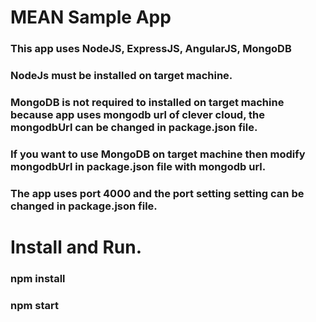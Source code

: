# MEAN Sample App
### This app uses NodeJS, ExpressJS, AngularJS, MongoDB
### NodeJs must be installed on target machine.
### MongoDB is not required to installed on target machine because app uses mongodb url of clever cloud, the mongodbUrl can be changed in package.json file.
### If you want to use MongoDB on target machine then modify mongodbUrl in package.json file with mongodb url.
### The app uses port 4000 and the port setting setting can be changed in package.json file.


# Install and Run.
### npm install
### npm start
